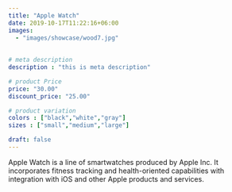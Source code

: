 ```yaml
---
title: "Apple Watch"
date: 2019-10-17T11:22:16+06:00
images: 
  - "images/showcase/wood7.jpg"
  
  
# meta description
description : "this is meta description"

# product Price
price: "30.00"
discount_price: "25.00"

# product variation
colors : ["black","white","gray"]
sizes : ["small","medium","large"]

draft: false
---
```


Apple Watch is a line of smartwatches produced by Apple Inc. It incorporates fitness tracking and health-oriented capabilities with integration with iOS and other Apple products and services.